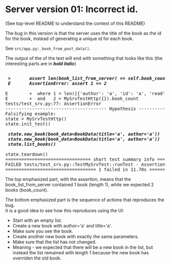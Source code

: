 # Server version 01: Incorrect id.
(See top-level README to understand the context of this README)

The bug in this version is that the server uses the title of the book as the id
for the book, instead of generating a unique id for each book.

See `src/app.py:_book_from_post_data()`.

The output of the of the test will end with something that looks like this
(the interesting parts are in ***bold italic***)

<pre>
<b><i>
 &gt;       assert len(book_list_from_server) == self.book_count
 E       AssertionError: assert 1 == 2</i></b>

E        +  where 1 = len([{'author': 'a', 'id': 'a', 'read': False, 'title': 'a'}])
E        +  and   2 = MySrvTestHttp({}).book_count
tests/test_srv.py:77: AssertionError
-------------------------------------- Hypothesis ---------------------------------------
Falsifying example:
state = MySrvTestHttp()
state.init_test()

 <b><i>state.new_book(book_data=BookData(title='a', author='a'))
 state.new_book(book_data=BookData(title='a', author='a'))
 state.list_books()</i></b>

state.teardown()
================================ short test summary info ================================
FAILED tests/test_srv.py::TestMySrvTest::runTest - AssertionError: assert 1 == 2
================================== 1 failed in 11.70s ===================================
</pre>

The top emphasized part, with the assertion, means that the book_list_from_server contained 1 book (length 1), while we expected 2 books (book_count).

The bottom emphasized part is the sequence of actions that reproduces the bug.<br>
It is a good idea to see how this reproduces using the UI:
- Start with an empty list.
- Create a new book with author='a' and title='a'.
- Make sure you see the book.
- Create another new book with exactly the same parameters.
- Make sure that the list has not changed.
- Meaning - we expected that there will be a new book in the list, but instead the list remained with length 1 because the new book has overriden the old book.

